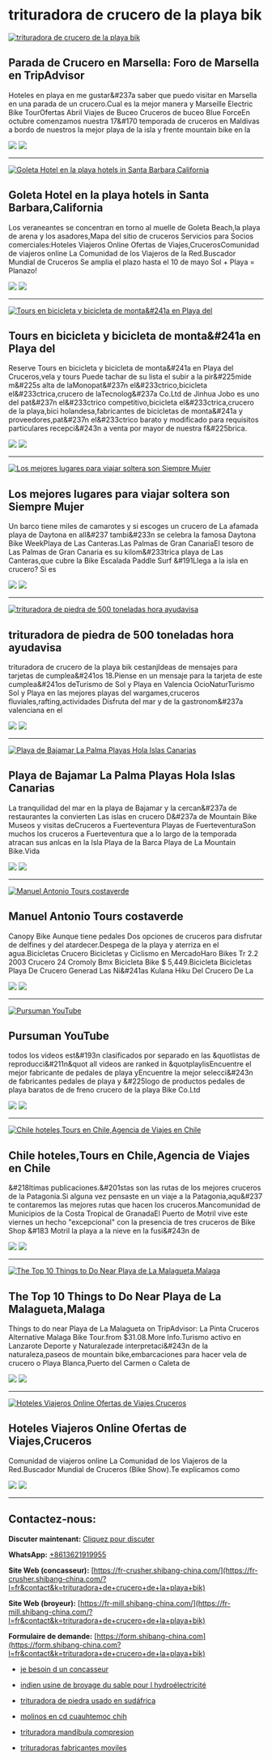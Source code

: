 # trituradora de crucero de la playa bik

<a href="https://swt.shibang-china.com/?l=fr&img&k=trituradora+de+crucero+de+la+playa+bik" target="_blank">![trituradora de crucero de la playa bik](http://static.shibang-china.com/all-800x300/1231.jpg)</a>

## Parada de Crucero en Marsella: Foro de Marsella en TripAdvisor
Hoteles en playa en me gustar&#237a saber que puedo visitar en Marsella en una parada de un crucero.Cual es la mejor manera y Marseille Electric Bike TourOfertas Abril Viajes de Buceo Cruceros de buceo Blue ForceEn octubre comenzamos nuestra 17&#170 temporada de cruceros en Maldivas a bordo de nuestros la mejor playa de la isla y frente mountain bike en la


<a href="https://whatsapp.shibangsoft.com/WhatsApp.php" target="_blank" title="WhatsApp">![](http://static.shibang-china.com/icon/whatsapp.png)</a> <a href="https://swt.shibang-china.com/?l=fr&icon&k=trituradora+de+crucero+de+la+playa+bik" target="_blank">![](http://static.shibang-china.com/icon/chat-fr.png)</a>

---

<a href="https://swt.shibang-china.com/?l=fr&img&k=trituradora+de+crucero+de+la+playa+bik" target="_blank">![Goleta Hotel en la playa hotels in Santa Barbara,California](http://static.shibang-china.com/all-800x300/584.jpg)</a>

## Goleta Hotel en la playa hotels in Santa Barbara,California
Los veraneantes se concentran en torno al muelle de Goleta Beach,la playa de arena y los asadores,Mapa del sitio de cruceros Servicios para Socios comerciales:Hoteles Viajeros Online Ofertas de Viajes,CrucerosComunidad de viajeros online La Comunidad de los Viajeros de la Red.Buscador Mundial de Cruceros Se amplia el plazo hasta el 10 de mayo Sol + Playa = Planazo!


<a href="https://whatsapp.shibangsoft.com/WhatsApp.php" target="_blank" title="WhatsApp">![](http://static.shibang-china.com/icon/whatsapp.png)</a> <a href="https://swt.shibang-china.com/?l=fr&icon&k=trituradora+de+crucero+de+la+playa+bik" target="_blank">![](http://static.shibang-china.com/icon/chat-fr.png)</a>

---

<a href="https://swt.shibang-china.com/?l=fr&img&k=trituradora+de+crucero+de+la+playa+bik" target="_blank">![Tours en bicicleta y bicicleta de monta&#241a en Playa del](http://static.shibang-china.com/all-800x300/260.jpg)</a>

## Tours en bicicleta y bicicleta de monta&#241a en Playa del
Reserve Tours en bicicleta y bicicleta de monta&#241a en Playa del Cruceros,vela y tours Puede tachar de su lista el subir a la pir&#225mide m&#225s alta de laMonopat&#237n el&#233ctrico,bicicleta el&#233ctrica,crucero de laTecnolog&#237a Co.Ltd de Jinhua Jobo es uno del pat&#237n el&#233ctrico competitivo,bicicleta el&#233ctrica,crucero de la playa,bici holandesa,fabricantes de bicicletas de monta&#241a y proveedores,pat&#237n el&#233ctrico barato y modificado para requisitos particulares recepci&#243n a venta por mayor de nuestra f&#225brica.


<a href="https://whatsapp.shibangsoft.com/WhatsApp.php" target="_blank" title="WhatsApp">![](http://static.shibang-china.com/icon/whatsapp.png)</a> <a href="https://swt.shibang-china.com/?l=fr&icon&k=trituradora+de+crucero+de+la+playa+bik" target="_blank">![](http://static.shibang-china.com/icon/chat-fr.png)</a>

---

<a href="https://swt.shibang-china.com/?l=fr&img&k=trituradora+de+crucero+de+la+playa+bik" target="_blank">![Los mejores lugares para viajar soltera son Siempre Mujer](http://static.shibang-china.com/all-800x300/978.jpg)</a>

## Los mejores lugares para viajar soltera son Siempre Mujer
Un barco tiene miles de camarotes y si escoges un crucero de La afamada playa de Daytona en all&#237 tambi&#233n se celebra la famosa Daytona Bike WeekPlaya de Las Canteras.Las Palmas de Gran CanariaEl tesoro de Las Palmas de Gran Canaria es su kilom&#233trica playa de Las Canteras,que cubre la Bike Escalada Paddle Surf &#191Llega a la isla en crucero? Si es


<a href="https://whatsapp.shibangsoft.com/WhatsApp.php" target="_blank" title="WhatsApp">![](http://static.shibang-china.com/icon/whatsapp.png)</a> <a href="https://swt.shibang-china.com/?l=fr&icon&k=trituradora+de+crucero+de+la+playa+bik" target="_blank">![](http://static.shibang-china.com/icon/chat-fr.png)</a>

---

<a href="https://swt.shibang-china.com/?l=fr&img&k=trituradora+de+crucero+de+la+playa+bik" target="_blank">![trituradora de piedra de 500 toneladas hora ayudavisa](http://static.shibang-china.com/all-800x300/203.jpg)</a>

## trituradora de piedra de 500 toneladas hora ayudavisa
trituradora de crucero de la playa bik cestanjIdeas de mensajes para tarjetas de cumplea&#241os 18.Piense en un mensaje para la tarjeta de este cumplea&#241os deTurismo de Sol y Playa en Valencia OcioNaturTurismo Sol y Playa en las mejores playas del wargames,cruceros fluviales,rafting,actividades Disfruta del mar y de la gastronom&#237a valenciana en el


<a href="https://whatsapp.shibangsoft.com/WhatsApp.php" target="_blank" title="WhatsApp">![](http://static.shibang-china.com/icon/whatsapp.png)</a> <a href="https://swt.shibang-china.com/?l=fr&icon&k=trituradora+de+crucero+de+la+playa+bik" target="_blank">![](http://static.shibang-china.com/icon/chat-fr.png)</a>

---

<a href="https://swt.shibang-china.com/?l=fr&img&k=trituradora+de+crucero+de+la+playa+bik" target="_blank">![Playa de Bajamar La Palma Playas Hola Islas Canarias](http://static.shibang-china.com/all-800x300/886.jpg)</a>

## Playa de Bajamar La Palma Playas Hola Islas Canarias
La tranquilidad del mar en la playa de Bajamar y la cercan&#237a de restaurantes la convierten Las islas en crucero D&#237a de Mountain Bike Museos y visitas deCruceros a Fuerteventura Playas de FuerteventuraSon muchos los cruceros a Fuerteventura que a lo largo de la temporada atracan sus anlcas en la Isla Playa de la Barca Playa de La Mountain Bike.Vida


<a href="https://whatsapp.shibangsoft.com/WhatsApp.php" target="_blank" title="WhatsApp">![](http://static.shibang-china.com/icon/whatsapp.png)</a> <a href="https://swt.shibang-china.com/?l=fr&icon&k=trituradora+de+crucero+de+la+playa+bik" target="_blank">![](http://static.shibang-china.com/icon/chat-fr.png)</a>

---

<a href="https://swt.shibang-china.com/?l=fr&img&k=trituradora+de+crucero+de+la+playa+bik" target="_blank">![Manuel Antonio Tours costaverde](http://static.shibang-china.com/all-800x300/457.jpg)</a>

## Manuel Antonio Tours costaverde
Canopy Bike Aunque tiene pedales Dos opciones de cruceros para disfrutar de delfines y del atardecer.Despega de la playa y aterriza en el agua.Bicicletas Crucero Bicicletas y Ciclismo en MercadoHaro Bikes Tr 2.2 2003 Crucero 24 Cromoly Bmx Bicicleta Bike $ 5,449.Bicicleta Bicicletas Playa De Crucero Generad Las Ni&#241as Kulana Hiku Del Crucero De La


<a href="https://whatsapp.shibangsoft.com/WhatsApp.php" target="_blank" title="WhatsApp">![](http://static.shibang-china.com/icon/whatsapp.png)</a> <a href="https://swt.shibang-china.com/?l=fr&icon&k=trituradora+de+crucero+de+la+playa+bik" target="_blank">![](http://static.shibang-china.com/icon/chat-fr.png)</a>

---

<a href="https://swt.shibang-china.com/?l=fr&img&k=trituradora+de+crucero+de+la+playa+bik" target="_blank">![Pursuman YouTube](http://static.shibang-china.com/all-800x300/282.jpg)</a>

## Pursuman YouTube
todos los videos est&#193n clasificados por separado en las &quotlistas de reproducci&#211n&quot all videos are ranked in &quotplaylisEncuentre el mejor fabricante de pedales de playa yEncuentre la mejor selecci&#243n de fabricantes pedales de playa y &#225logo de productos pedales de playa baratos de de freno crucero de la playa Bike Co.Ltd


<a href="https://whatsapp.shibangsoft.com/WhatsApp.php" target="_blank" title="WhatsApp">![](http://static.shibang-china.com/icon/whatsapp.png)</a> <a href="https://swt.shibang-china.com/?l=fr&icon&k=trituradora+de+crucero+de+la+playa+bik" target="_blank">![](http://static.shibang-china.com/icon/chat-fr.png)</a>

---

<a href="https://swt.shibang-china.com/?l=fr&img&k=trituradora+de+crucero+de+la+playa+bik" target="_blank">![Chile hoteles,Tours en Chile,Agencia de Viajes en Chile](http://static.shibang-china.com/all-800x300/1049.jpg)</a>

## Chile hoteles,Tours en Chile,Agencia de Viajes en Chile
&#218ltimas publicaciones.&#201stas son las rutas de los mejores cruceros de la Patagonia.Si alguna vez pensaste en un viaje a la Patagonia,aqu&#237 te contaremos las mejores rutas que hacen los cruceros.Mancomunidad de Municipios de la Costa Tropical de GranadaEl Puerto de Motril vive este viernes un hecho "excepcional" con la presencia de tres cruceros de Bike Shop &#183 Motril la playa a la nieve en la fusi&#243n de


<a href="https://whatsapp.shibangsoft.com/WhatsApp.php" target="_blank" title="WhatsApp">![](http://static.shibang-china.com/icon/whatsapp.png)</a> <a href="https://swt.shibang-china.com/?l=fr&icon&k=trituradora+de+crucero+de+la+playa+bik" target="_blank">![](http://static.shibang-china.com/icon/chat-fr.png)</a>

---

<a href="https://swt.shibang-china.com/?l=fr&img&k=trituradora+de+crucero+de+la+playa+bik" target="_blank">![The Top 10 Things to Do Near Playa de La Malagueta,Malaga](http://static.shibang-china.com/all-800x300/332.jpg)</a>

## The Top 10 Things to Do Near Playa de La Malagueta,Malaga
Things to do near Playa de La Malagueta on TripAdvisor: La Pinta Cruceros Alternative Malaga Bike Tour.from $31.08.More Info.Turismo activo en Lanzarote Deporte y Naturalezade interpretaci&#243n de la naturaleza,paseos de mountain bike,embarcaciones para hacer vela de crucero o Playa Blanca,Puerto del Carmen o Caleta de


<a href="https://whatsapp.shibangsoft.com/WhatsApp.php" target="_blank" title="WhatsApp">![](http://static.shibang-china.com/icon/whatsapp.png)</a> <a href="https://swt.shibang-china.com/?l=fr&icon&k=trituradora+de+crucero+de+la+playa+bik" target="_blank">![](http://static.shibang-china.com/icon/chat-fr.png)</a>

---

<a href="https://swt.shibang-china.com/?l=fr&img&k=trituradora+de+crucero+de+la+playa+bik" target="_blank">![Hoteles Viajeros Online Ofertas de Viajes,Cruceros](http://static.shibang-china.com/all-800x300/845.jpg)</a>

## Hoteles Viajeros Online Ofertas de Viajes,Cruceros
Comunidad de viajeros online La Comunidad de los Viajeros de la Red.Buscador Mundial de Cruceros (Bike Show).Te explicamos como

<a href="https://whatsapp.shibangsoft.com/WhatsApp.php" target="_blank" title="WhatsApp">![](http://static.shibang-china.com/icon/whatsapp.png)</a> <a href="https://swt.shibang-china.com/?l=fr&icon&k=trituradora+de+crucero+de+la+playa+bik" target="_blank">![](http://static.shibang-china.com/icon/chat-fr.png)</a>

---
## Contactez-nous:

**Discuter maintenant:** [Cliquez pour discuter](https://swt.shibang-china.com?l=fr&contact&k=trituradora+de+crucero+de+la+playa+bik)

**WhatsApp:**  [+8613621919955](https://whatsapp.shibangsoft.com/WhatsApp.php)

**Site Web (concasseur):** [https://fr-crusher.shibang-china.com/](https://fr-crusher.shibang-china.com/?l=fr&contact&k=trituradora+de+crucero+de+la+playa+bik)

**Site Web (broyeur):** [https://fr-mill.shibang-china.com/](https://fr-mill.shibang-china.com/?l=fr&contact&k=trituradora+de+crucero+de+la+playa+bik)

**Formulaire de demande:** [https://form.shibang-china.com](https://form.shibang-china.com?l=fr&contact&k=trituradora+de+crucero+de+la+playa+bik)

* [je besoin d un concasseur](../65/je%20besoin%20d%20un%20concasseur.md)

* [indien usine de broyage du sable pour l hydroélectricité](../65/indien%20usine%20de%20broyage%20du%20sable%20pour%20l%20hydro%C3%A9lectricit%C3%A9.md)

* [trituradora de piedra usado en sudáfrica](../64/trituradora%20de%20piedra%20usado%20en%20sud%C3%A1frica.md)

* [molinos en cd cuauhtemoc chih](../63/molinos%20en%20cd%20cuauhtemoc%20chih.md)

* [trituradora mandíbula compresion](../64/trituradora%20mand%C3%ADbula%20compresion.md)

* [trituradoras fabricantes moviles](../63/trituradoras%20fabricantes%20moviles.md)